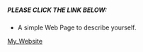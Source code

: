 ##### PLEASE CLICK THE LINK BELOW:
- A simple Web Page to describe yourself.

[My_Website](https://immanuvelprathap.github.io/My_Website/)
